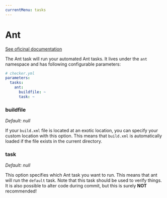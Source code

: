 ```yaml
---
currentMenu: tasks
---
```


# Ant

[See oficinal documentation](https://ant.apache.org/)

The Ant task will run your automated Ant tasks.
It lives under the `ant` namespace and has following configurable parameters:

```yml
# checker.yml
parameters:
  tasks:
    ant:
      buildfile: ~
      task: ~
```

### buildfile

*Default: null*

If your `build.xml` file is located at an exotic location,
you can specify your custom location with this option.
This means that `build.xml` is automatically loaded
if the file exists in the current directory.

### task

*Default: null*

This option specifies which Ant task you want to run.
This means that ant will run the `default` task.
Note that this task should be used to verify things. 
It is also possible to alter code during commit, but this is surely **NOT** recommended!
